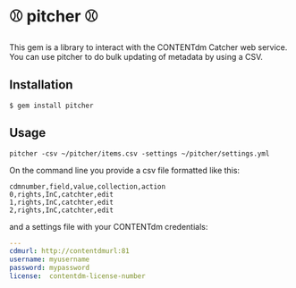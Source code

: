 # :baseball: pitcher :baseball:

This gem is a library to interact with the CONTENTdm Catcher web service. You can use pitcher to do bulk updating
of metadata by using a CSV.

## Installation

    $ gem install pitcher

## Usage

    pitcher -csv ~/pitcher/items.csv -settings ~/pitcher/settings.yml

On the command line you provide a csv file formatted like this:

```csv
cdmnumber,field,value,collection,action
0,rights,InC,catchter,edit
1,rights,InC,catchter,edit
2,rights,InC,catchter,edit
```
and a settings file with your CONTENTdm credentials:

```yaml
---
cdmurl: http://contentdmurl:81
username: myusername
password: mypassword
license:  contentdm-license-number
```
